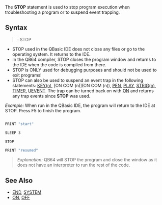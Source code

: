 The **STOP** statement is used to stop program execution when troubleshooting a program or to suspend event trapping.


## Syntax

> : STOP


* STOP used in the QBasic IDE does not close any files or go to the operating system. It returns to the IDE.
* In the QB64 compiler, STOP closes the program window and returns to the IDE when the code is compiled from there.
* STOP is ONLY used for debugging purposes and should not be used to exit programs!
* STOP can also be used to suspend an event trap in the following statements: [KEY(n)](KEY(n)), [ON COM (n)](ON COM (n)), [PEN](PEN), [PLAY](PLAY), [STRIG(n)](STRIG(n)), [TIMER](TIMER), [UEVENT](UEVENT). The trap can be turned back on with [ON](ON) and returns any trap events since **STOP** was used.


*Example:* When run in the QBasic IDE, the program will return to the IDE at STOP. Press F5 to finish the program.

```vb

PRINT "start"

SLEEP 3

STOP

PRINT "resumed"

```
>  *Explanation:* QB64 will STOP the program and close the window as it does not have an interpreter to run the rest of the code.


## See Also
 
* [END](END), [SYSTEM](SYSTEM)
* [ON](ON), [OFF](OFF)





